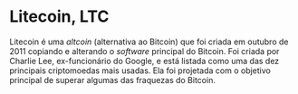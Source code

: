 # Litecoin, LTC

Litecoin é uma _altcoin_ (alternativa ao Bitcoin) que foi criada em outubro de 2011 copiando e alterando o _software_ principal do Bitcoin. Foi criada por Charlie Lee, ex-funcionário do Google, e está listada como uma das dez principais criptomoedas mais usadas. Ela foi projetada com o objetivo principal de superar algumas das fraquezas do Bitcoin.